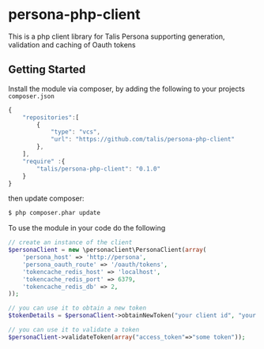 persona-php-client
==================

This is a php client library for Talis Persona supporting generation, validation and caching of Oauth tokens

## Getting Started

Install the module via composer, by adding the following to your projects ``composer.json``

```javascript
{
    "repositories":[
        {
            "type": "vcs",
            "url": "https://github.com/talis/persona-php-client"
        },
    ],
    "require" :{
        "talis/persona-php-client": "0.1.0"
    }
}
```
then update composer:

```bash
$ php composer.phar update
```

To use the module in your code do the following
```php
// create an instance of the client
$personaClient = new \personaclient\PersonaClient(array(
    'persona_host' => 'http://persona',
    'persona_oauth_route' => '/oauth/tokens',
    'tokencache_redis_host' => 'localhost',
    'tokencache_redis_port' => 6379,
    'tokencache_redis_db' => 2,
));

// you can use it to obtain a new token
$tokenDetails = $personaClient->obtainNewToken("your client id", "your client secret");

// you can use it to validate a token
$personaClient->validateToken(array("access_token"=>"some token"));
```
